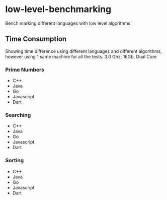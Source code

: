 # low-level-benchmarking
Bench marking different languages with low level algorithms

## Time Consumption
Showing time difference using different languages and different algorithms, however using 1 same machine for all the tests. 
3.0 Ghz, 16Gb, Dual Core

### Prime Numbers
* C++
* Java
* Go
* Javascript
* Dart


### Searching
* C++
* Java
* Go
* Javascript
* Dart


### Sorting
* C++
* Java
* Go
* Javascript
* Dart


